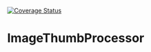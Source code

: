 [![Coverage Status](https://coveralls.io/repos/github/UnboxingMinds/ImgReSizer/badge.svg?branch=master)](https://coveralls.io/github/UnboxingMinds/ImgReSizer?branch=master)

# ImageThumbProcessor
